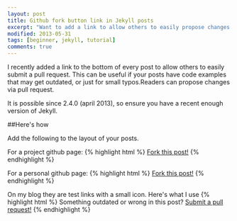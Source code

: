 ```yaml
---
layout: post
title: Github fork button link in Jekyll posts
excerpt: "Want to add a link to allow others to easily propose changes to your posts? Here's how."
modified: 2013-05-31
tags: [beginner, jekyll, tutorial]
comments: true
---
```


I recently added a link to the bottom of every post to allow others to easily submit a pull request. This can be useful if your posts have code examples that may get outdated, or just for small typos.Readers can propose changes via pull request.

It is possible since 2.4.0 (april 2013), so ensure you have a recent enough version of Jekyll.

##Here's how

Add the following to the layout of your posts.

For a project github page:
{% highlight html %}
<a href="https://github.com/GITHUB-USERNAME/PROJECT-NAME/edit/gh-pages/{{page.filename}}" class="btn">Fork this post!</a>
{% endhighlight %}

For a personal github page:
{% highlight html %}
<a href="https://github.com/GITHUB-USERNAME/GITHUB-USERNAME.github.io/edit/master/{{page.filename}}" class="btn">Fork this post!</a>
{% endhighlight %}

On my blog they are test links with a small icon. Here's what I use
{% highlight html %}
<span class="git-pull">Something outdated or wrong in this post? <a href="https://github.com/Rahazan/rahazan.github.io/edit/master/{{page.path}}"><i class="fa fa-github fa-lg"></i> Submit a pull request!</a></span>
{% endhighlight %}
